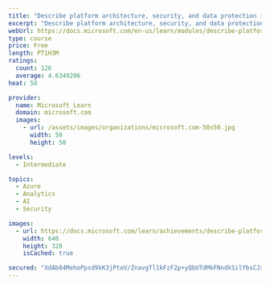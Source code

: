 ```yaml
---
title: "Describe platform architecture, security, and data protection in Azure Databricks"
excerpt: "Describe platform architecture, security, and data protection in Azure Databricks"
webUrl: https://docs.microsoft.com/en-us/learn/modules/describe-platform-architecture-security-data-protection-azure-databricks/
type: course
price: Free
length: PT1H3M
ratings:
  count: 126
  average: 4.6349206
heat: 50

provider:
  name: Microsoft Learn
  domain: microsoft.com
  images:
    - url: /assets/images/organizations/microsoft.com-50x50.jpg
      width: 50
      height: 50

levels:
  - Intermediate

topics:
  - Azure
  - Analytics
  - AI
  - Security

images:
  - url: https://docs.microsoft.com/learn/achievements/describe-platform-architecture-security-data-protection-azure-databricks-social.png
    width: 640
    height: 320
    isCached: true

secured: "XdAb84MehoPpsd9kK3jPtoV/ZnavgTl1kFzF2p+yQbUTdMkFNndkSilYbsCJxQawV/FFw+96w5FZNjSvJwz3YL57XgvKb2jROoZdnCmaX2XVcw/5ZqAsU0zM4pXGzUamNKA2Rt2P4fM3v+562Jpq9JlwY1TIeHnmcN+RI6MzLg2KFsf7psB7rl8s5V4rBS2PJHKYMZhQ2MVLfhbebR+UZnBICckpTKxyuFc9qTJPqm/MiaF8ovBpDenpZLmljENALR58jbBW9l+NRxXW5cTxzv9AxyYHFhXBTrgGljkq1x+5IX/ltd/FrF9Dvy5ilrzScrrWX3mYZYjhCNXnAdcICCZngS/WX4zE0XvoaNxAU8V9B9Uo57sv/siqPTcgyw1+e7wlfl7EqUWPwu1+frunXKwVBBToJsmlW6qfROQXaQs=;3HCOSYk0CIQDW6UJtzbc+g=="
---
```


